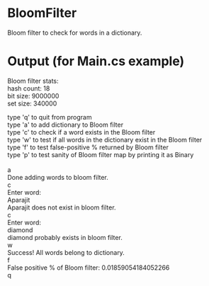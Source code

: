# BloomFilter
Bloom filter to check for words in a dictionary.

# Output (for Main.cs example)
Bloom filter stats:<br />
hash count: 18<br />
bit size: 9000000<br />
set size: 340000<br />

type 'q' to quit from program<br />
type 'a' to add dictionary to Bloom filter<br />
type 'c' to check if a word exists in the Bloom filter<br />
type 'w' to test if all words in the dictionary exist in the Bloom filter<br />
type 'f' to test false-positive % returned by Bloom filter<br />
type 'p' to test sanity of Bloom filter map by printing it as Binary<br />
<br />
a<br />
Done adding words to bloom filter.<br />
c<br />
Enter word:<br />
Aparajit<br />
Aparajit does not exist in bloom filter.<br />
c<br />
Enter word:<br />
diamond<br />
diamond probably exists in bloom filter.<br />
w<br />
Success! All words belong to dictionary.<br />
f<br />
False positive % of Bloom filter: 0.01859054184052266<br />
q<br />
